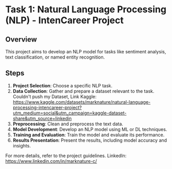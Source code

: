 # Task 1: Natural Language Processing (NLP) - IntenCareer Project

## Overview
This project aims to develop an NLP model for tasks like sentiment analysis, text classification, or named entity recognition.

## Steps
1. **Project Selection**: Choose a specific NLP task.
2. **Data Collection**: Gather and prepare a dataset relevant to the task. Couldn't push my Dataset, Link Kaggle: https://www.kaggle.com/datasets/marknature/natural-language-processing-intencareer-project?utm_medium=social&utm_campaign=kaggle-dataset-share&utm_source=linkedin
3. **Preprocessing**: Clean and preprocess the text data.
4. **Model Development**: Develop an NLP model using ML or DL techniques.
5. **Training and Evaluation**: Train the model and evaluate its performance.
6. **Results Presentation**: Present the results, including model accuracy and insights.

For more details, refer to the project guidelines. LinkedIn: https://www.linkedin.com/in/marknature-c/